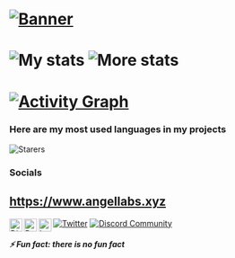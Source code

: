 # [![Banner](https://angellabs.xyz/banner.png)](https://www.angellabs.xyz)

# ![My stats](https://github-readme-stats.vercel.app/api?username=4ngel2769&count_private=true&show_icons=true&include_all_commits=true&hide_border=true&theme=dracula) ![More stats](https://github-readme-streak-stats.herokuapp.com/?user=4ngel2769&hide_border=true&theme=tokyonight)

# [![Activity Graph](https://github-readme-activity-graph.cyclic.app/graph?username=4ngel2769&bg_color=0b0f14&color=85adff&line=a3a3a3&point=ffffff&area=true&hide_border=true)](https://github.com/ashutosh00710/github-readme-activity-graph)

### Here are my most used languages in my projects

![Starers](https://github-readme-stats.vercel.app/api/top-langs/?username=4ngel2769&hide_border=true&theme=blue-green)

### Socials

## https://www.angellabs.xyz

<a href="https://www.angellabs.xyz/links/discord">
  <img align="left" alt="Discord" width="23px" src="https://raw.githubusercontent.com/peterthehan/peterthehan/master/assets/discord.svg" />
</a>
<a href="https://www.reddit.com/user/angeldev0">
  <img align="left" alt="Reddit" width="23px" src="https://www.reddit.com/favicon.ico"/>
</a>
<a href="https://www.instagram.com/angelthebox">
  <img align="left" alt="Instagram" width="23px" src="https://cdn.discordapp.com/attachments/809031839032672327/813024181229715466/436651676858974208.png" />
</a>

[![Twitter](https://img.shields.io/twitter/follow/angeldev0?color=blue&label=Follow%20me%21&logo=twitter&style=flat-square)](https://twitter.com/angeldev0)
[![Discord Community](https://img.shields.io/discord/813255312449601597?color=lightblue&label=stuff%E2%84%A2%EF%B8%8F%F0%9F%8D%81&logo=discord&style=flat-square)](https://angellabgs.gq/discord)


##### ⚡ Fun fact: there is no fun fact
